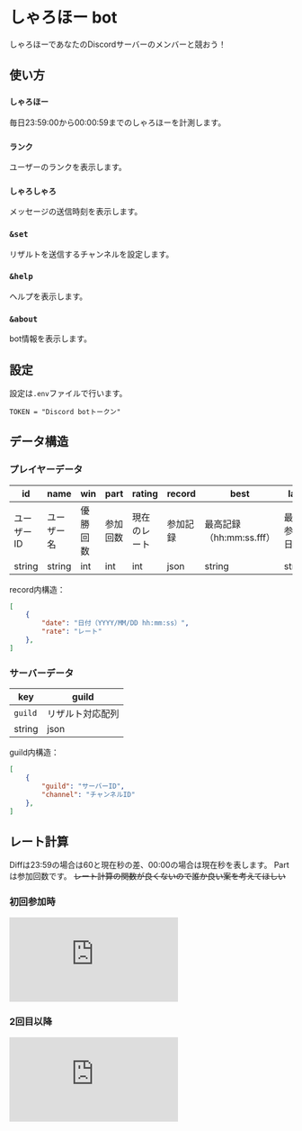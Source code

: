 # しゃろほー bot

しゃろほーであなたのDiscordサーバーのメンバーと競おう！

## 使い方

### `しゃろほー`
毎日23:59:00から00:00:59までのしゃろほーを計測します。

### `ランク`
ユーザーのランクを表示します。

### `しゃろしゃろ`
メッセージの送信時刻を表示します。

### `&set`
リザルトを送信するチャンネルを設定します。

### `&help`
ヘルプを表示します。

### `&about`
bot情報を表示します。

## 設定
設定は`.env`ファイルで行います。

```
TOKEN = "Discord botトークン"
```

## データ構造

### プレイヤーデータ

| id     | name   | win | part | rating | record | best   | last   |
| ------ | ------ | --- | ---- | ------ | ------ | ------ | ------ |
| ユーザーID | ユーザー名 | 優勝回数 | 参加回数 | 現在のレート | 参加記録 | 最高記録（hh:mm:ss.fff） | 最終参加日時 |
| string | string | int | int  | int    | json   | string | string |

record内構造：

```json
[
    {
        "date": "日付（YYYY/MM/DD hh:mm:ss）",
        "rate": "レート"
    },
]
```

### サーバーデータ

| key     | guild   |
| ------ | ------ |
| `guild` | リザルト対応配列 |
| string | json |

guild内構造：

```json
[
    {
        "guild": "サーバーID",
        "channel": "チャンネルID"
    },
]
```

## レート計算

Diffは23:59の場合は60と現在秒の差、00:00の場合は現在秒を表します。
Partは参加回数です。
~~レート計算の関数が良くないので誰か良い案を考えてほしい~~

### 初回参加時

![first time](https://latex.codecogs.com/gif.latex?%5Cdpi%7B120%7D%20%5Cbg_white%20Rate%20%3D%20%5Cleft%5B%20%5Cfrac%7B6200%7D%7BDiff%20&plus;%202.1%7D%20%5Cright%5D)

### 2回目以降

![later](https://latex.codecogs.com/gif.latex?%5Cdpi%7B120%7D%20%5Cbg_white%20Rate%20%3D%20%5Cleft%5B%20%5Cfrac%7B6000%20&plus;%20Part%7D%7BDiff%20&plus;%201.98%7D%20%5Cright%5D)
